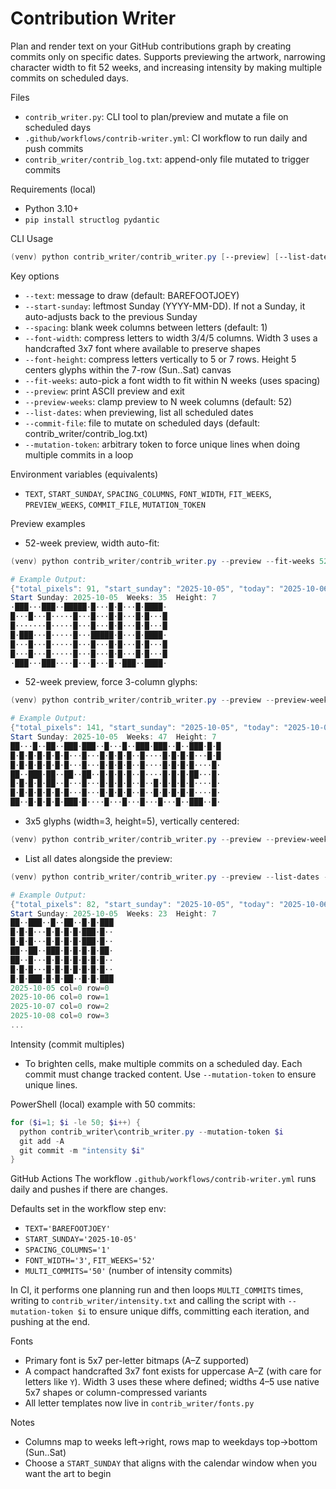 <!--

// ██████████████████████████████████████████████████████████████████████
// █▄─▄─▀██▀▄─██▄─▄▄▀█▄─▄▄─█▄─▄▄─█─▄▄─█─▄▄─█─▄─▄─███▄─▄█─▄▄─█▄─▄▄─█▄─█─▄█
// ██─▄─▀██─▀─███─▄─▄██─▄█▀██─▄███─██─█─██─███─███─▄█─██─██─██─▄█▀██▄─▄██
// █▄▄▄▄██▄▄█▄▄█▄▄█▄▄█▄▄▄▄▄█▄▄▄███▄▄▄▄█▄▄▄▄██▄▄▄██▄▄▄███▄▄▄▄█▄▄▄▄▄██▄▄▄██
// ████████████████████████████████████████ contrib_writer/README.md ████

 © BarefootJoey  -->

Contribution Writer
===================

Plan and render text on your GitHub contributions graph by creating commits only on specific dates. Supports previewing the artwork, narrowing character width to fit 52 weeks, and increasing intensity by making multiple commits on scheduled days.

Files
- `contrib_writer.py`: CLI tool to plan/preview and mutate a file on scheduled days
- `.github/workflows/contrib-writer.yml`: CI workflow to run daily and push commits
- `contrib_writer/contrib_log.txt`: append-only file mutated to trigger commits

Requirements (local)
- Python 3.10+
- `pip install structlog pydantic`

CLI Usage
```powershell
(venv) python contrib_writer/contrib_writer.py [--preview] [--list-dates] [--text TEXT] [--start-sunday YYYY-MM-DD] [--spacing N] [--font-width 3|4|5] [--font-height 5|7] [--fit-weeks N] [--preview-weeks N] [--commit-file PATH] [--mutation-token TOKEN]
```

Key options
- `--text`: message to draw (default: BAREFOOTJOEY)
- `--start-sunday`: leftmost Sunday (YYYY-MM-DD). If not a Sunday, it auto-adjusts back to the previous Sunday
- `--spacing`: blank week columns between letters (default: 1)
- `--font-width`: compress letters to width 3/4/5 columns. Width 3 uses a handcrafted 3x7 font where available to preserve shapes
- `--font-height`: compress letters vertically to 5 or 7 rows. Height 5 centers glyphs within the 7-row (Sun..Sat) canvas
- `--fit-weeks`: auto-pick a font width to fit within N weeks (uses spacing)
- `--preview`: print ASCII preview and exit
- `--preview-weeks`: clamp preview to N week columns (default: 52)
- `--list-dates`: when previewing, list all scheduled dates
- `--commit-file`: file to mutate on scheduled days (default: contrib_writer/contrib_log.txt)
- `--mutation-token`: arbitrary token to force unique lines when doing multiple commits in a loop

Environment variables (equivalents)
- `TEXT`, `START_SUNDAY`, `SPACING_COLUMNS`, `FONT_WIDTH`, `FIT_WEEKS`, `PREVIEW_WEEKS`, `COMMIT_FILE`, `MUTATION_TOKEN`

Preview examples
- 52-week preview, width auto-fit:
```powershell
(venv) python contrib_writer/contrib_writer.py --preview --fit-weeks 52 --preview-weeks 52 --text "GITHUB" --spacing 1 --start-sunday 2025-10-05

# Example Output:
{"total_pixels": 91, "start_sunday": "2025-10-05", "today": "2025-10-06", "event": "schedule_generated", "level": "info", "timestamp": "2025-10-06T21:13:12.668510Z"}
Start Sunday: 2025-10-05  Weeks: 35  Height: 7
·███···███··█████·█···█·█···█·████·
█···█···█·····█···█···█·█···█·█···█
█·······█·····█···█···█·█···█·█···█
█·███···█·····█···█████·█···█·████·
█···█···█·····█···█···█·█···█·█···█
█···█···█·····█···█···█·█···█·█···█
·███···███····█···█···█··███··████·
```
- 52-week preview, force 3-column glyphs:
```powershell
(venv) python contrib_writer/contrib_writer.py --preview --preview-weeks 52 --font-width 3 --text "BAREFOOTJOEY" --spacing 1 --start-sunday 2025-10-05

# Example Output:
{"total_pixels": 141, "start_sunday": "2025-10-05", "today": "2025-10-06", "event": "schedule_generated", "level": "info", "timestamp": "2025-10-06T20:19:49.712836Z"}
Start Sunday: 2025-10-05  Weeks: 47  Height: 7
██···█··██··███·███··█···█··███·███··█··███·█·█
█·█·█·█·█·█·█···█···█·█·█·█··█····█·█·█·█···█·█
█·█·█·█·█·█·█···█···█·█·█·█··█····█·█·█·█····█·
██··███·██··██··██··█·█·█·█··█····█·█·█·██···█·
█·█·█·█·██··█···█···█·█·█·█··█··█·█·█·█·█····█·
█·█·█·█·█·█·█···█···█·█·█·█··█··█·█·█·█·█····█·
██··█·█·█·█·███·█····█···█···█···█···█··███··█·
```
- 3x5 glyphs (width=3, height=5), vertically centered:
```powershell
(venv) python contrib_writer/contrib_writer.py --preview --preview-weeks 52 --font-width 3 --font-height 5 --text "BAREFOOTJOEY" --spacing 1 --start-sunday 2025-10-05
```
- List all dates alongside the preview:
```powershell
(venv) python contrib_writer/contrib_writer.py --preview --list-dates --preview-weeks 52 --font-width 3 --text "README" --spacing 1 --start-sunday 2025-10-05

# Example Output: 
{"total_pixels": 82, "start_sunday": "2025-10-05", "today": "2025-10-06", "event": "schedule_generated", "level": "info", "timestamp": "2025-10-06T21:18:58.732853Z"}
Start Sunday: 2025-10-05  Weeks: 23  Height: 7
██··███··█··██··█·█·███
█·█·█···█·█·█·█·███·█··
█·█·█···█·█·█·█·███·█··
██··██··███·█·█·█·█·██·
██··█···█·█·█·█·█·█·█··
█·█·█···█·█·█·█·█·█·█··
█·█·███·█·█·██··█·█·███
2025-10-05 col=0 row=0
2025-10-06 col=0 row=1
2025-10-07 col=0 row=2
2025-10-08 col=0 row=3
...
```

Intensity (commit multiples)
- To brighten cells, make multiple commits on a scheduled day. Each commit must change tracked content. Use `--mutation-token` to ensure unique lines.

PowerShell (local) example with 50 commits:
```powershell
for ($i=1; $i -le 50; $i++) {
  python contrib_writer\contrib_writer.py --mutation-token $i
  git add -A
  git commit -m "intensity $i"
}
```

GitHub Actions
The workflow `.github/workflows/contrib-writer.yml` runs daily and pushes if there are changes.

Defaults set in the workflow step env:
- `TEXT='BAREFOOTJOEY'`
- `START_SUNDAY='2025-10-05'`
- `SPACING_COLUMNS='1'`
- `FONT_WIDTH='3'`, `FIT_WEEKS='52'`
- `MULTI_COMMITS='50'` (number of intensity commits)

In CI, it performs one planning run and then loops `MULTI_COMMITS` times, writing to `contrib_writer/intensity.txt` and calling the script with `--mutation-token $i` to ensure unique diffs, committing each iteration, and pushing at the end.

Fonts
- Primary font is 5x7 per-letter bitmaps (A–Z supported)
- A compact handcrafted 3x7 font exists for uppercase A–Z (with care for letters like `Y`). Width 3 uses these where defined; widths 4–5 use native 5x7 shapes or column-compressed variants
- All letter templates now live in `contrib_writer/fonts.py`

Notes
- Columns map to weeks left→right, rows map to weekdays top→bottom (Sun..Sat)
- Choose a `START_SUNDAY` that aligns with the calendar window when you want the art to begin
